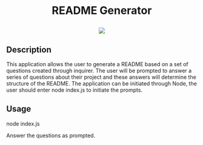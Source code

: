 # <p align ="center"> README Generator </p>

 <p align="center">
  <img src="images/screenshot.jpg"/>
</p>

  
  ## Description 

  This application allows the user to generate a README based on a set of questions created through inquirer. The user will be prompted to answer a series of questions about their project and these answers will determine the structure of the README. The application can be initiated through Node, the user should enter node index.js to initiate the prompts.

  ## Usage 
  
  node index.js 

  Answer the questions as prompted.

